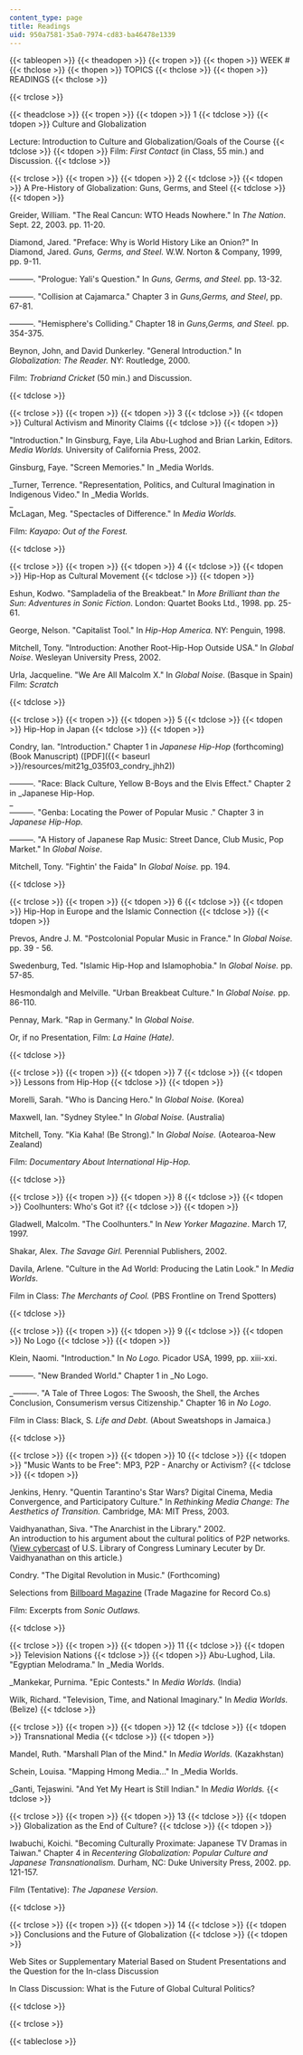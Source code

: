 ```yaml
---
content_type: page
title: Readings
uid: 950a7581-35a0-7974-cd83-ba46478e1339
---
```


{{< tableopen >}}
{{< theadopen >}}
{{< tropen >}}
{{< thopen >}}
WEEK #
{{< thclose >}}
{{< thopen >}}
TOPICS
{{< thclose >}}
{{< thopen >}}
READINGS
{{< thclose >}}

{{< trclose >}}

{{< theadclose >}}
{{< tropen >}}
{{< tdopen >}}
1
{{< tdclose >}}
{{< tdopen >}}
Culture and Globalization  
  
Lecture: Introduction to Culture and Globalization/Goals of the Course
{{< tdclose >}}
{{< tdopen >}}
Film: _First Contact_ (in Class, 55 min.) and Discussion.
{{< tdclose >}}

{{< trclose >}}
{{< tropen >}}
{{< tdopen >}}
2
{{< tdclose >}}
{{< tdopen >}}
A Pre-History of Globalization: Guns, Germs, and Steel
{{< tdclose >}}
{{< tdopen >}}


Greider, William. "The Real Cancun: WTO Heads Nowhere." In _The Nation_. Sept. 22, 2003. pp. 11-20.  
  
Diamond, Jared. "Preface: Why is World History Like an Onion?" In Diamond, Jared. _Guns, Germs, and Steel._ W.W. Norton & Company, 1999, pp. 9-11.  
  
———. "Prologue: Yali's Question." In _Guns, Germs, and Steel._ pp. 13-32.  
  
———. "Collision at Cajamarca." Chapter 3 in _Guns,Germs, and Steel_, pp. 67-81.  
  
———. "Hemisphere's Colliding." Chapter 18 in _Guns,Germs, and Steel._ pp. 354-375.  
  
Beynon, John, and David Dunkerley. "General Introduction." In _Globalization: The Reader._ NY: Routledge, 2000.

Film: _Trobriand Cricket_ (50 min.) and Discussion.


{{< tdclose >}}

{{< trclose >}}
{{< tropen >}}
{{< tdopen >}}
3
{{< tdclose >}}
{{< tdopen >}}
Cultural Activism and Minority Claims
{{< tdclose >}}
{{< tdopen >}}


"Introduction." In Ginsburg, Faye, Lila Abu-Lughod and Brian Larkin, Editors. _Media Worlds._ University of California Press, 2002.  
  
Ginsburg, Faye. "Screen Memories." In _Media Worlds.  
  
_Turner, Terrence. "Representation, Politics, and Cultural Imagination in Indigenous Video." In _Media Worlds.  
_  
McLagan, Meg. "Spectacles of Difference." In _Media Worlds._

Film: _Kayapo: Out of the Forest._


{{< tdclose >}}

{{< trclose >}}
{{< tropen >}}
{{< tdopen >}}
4
{{< tdclose >}}
{{< tdopen >}}
Hip-Hop as Cultural Movement
{{< tdclose >}}
{{< tdopen >}}


Eshun, Kodwo. "Sampladelia of the Breakbeat." In _More Brilliant than the Sun_: _Adventures in Sonic Fiction_. London: Quartet Books Ltd., 1998. pp. 25-61.

George, Nelson. "Capitalist Tool." In _Hip-Hop America._ NY: Penguin, 1998.

Mitchell, Tony. "Introduction: Another Root-Hip-Hop Outside USA." In _Global Noise_. Wesleyan University Press, 2002.  
  
Urla, Jacqueline. "We Are All Malcolm X." In _Global Noise_. (Basque in Spain)  
Film: _Scratch_


{{< tdclose >}}

{{< trclose >}}
{{< tropen >}}
{{< tdopen >}}
5
{{< tdclose >}}
{{< tdopen >}}
Hip-Hop in Japan
{{< tdclose >}}
{{< tdopen >}}


Condry, Ian. "Introduction." Chapter 1 in _Japanese Hip-Hop_ (forthcoming) (Book Manuscript) ([PDF]({{< baseurl >}}/resources/mit21g_035f03_condry_jhh2))

———. "Race: Black Culture, Yellow B-Boys and the Elvis Effect." Chapter 2 in _Japanese Hip-Hop.  
_  
———. "Genba: Locating the Power of Popular Music ." Chapter 3 in _Japanese Hip-Hop._

———. "A History of Japanese Rap Music: Street Dance, Club Music, Pop Market." In _Global Noise_.  
  
Mitchell, Tony. "Fightin' the Faida" In _Global Noise._ pp. 194.


{{< tdclose >}}

{{< trclose >}}
{{< tropen >}}
{{< tdopen >}}
6
{{< tdclose >}}
{{< tdopen >}}
Hip-Hop in Europe and the Islamic Connection
{{< tdclose >}}
{{< tdopen >}}


Prevos, Andre J. M. "Postcolonial Popular Music in France." In _Global Noise._ pp. 39 - 56.  
  
Swedenburg, Ted. "Islamic Hip-Hop and Islamophobia." In _Global Noise._ pp. 57-85.  
  
Hesmondalgh and Melville. "Urban Breakbeat Culture." In _Global Noise._ pp. 86-110.  
  
Pennay, Mark. "Rap in Germany." In _Global Noise._

Or, if no Presentation, Film: _La Haine (Hate)._


{{< tdclose >}}

{{< trclose >}}
{{< tropen >}}
{{< tdopen >}}
7
{{< tdclose >}}
{{< tdopen >}}
Lessons from Hip-Hop
{{< tdclose >}}
{{< tdopen >}}


Morelli, Sarah. "Who is Dancing Hero." In _Global Noise._ (Korea)  
  
Maxwell, Ian. "Sydney Stylee." In _Global Noise._ (Australia)  
  
Mitchell, Tony. "Kia Kaha! (Be Strong)." In _Global Noise._ (Aotearoa-New Zealand)

Film: _Documentary About International Hip-Hop._


{{< tdclose >}}

{{< trclose >}}
{{< tropen >}}
{{< tdopen >}}
8
{{< tdclose >}}
{{< tdopen >}}
Coolhunters: Who's Got it?
{{< tdclose >}}
{{< tdopen >}}


Gladwell, Malcolm. "The Coolhunters." In _New Yorker Magazine_. March 17, 1997.

Shakar, Alex. _The Savage Girl._ Perennial Publishers, 2002.

Davila, Arlene. "Culture in the Ad World: Producing the Latin Look." In _Media Worlds_.  
  
Film in Class: _The Merchants of Cool._ (PBS Frontline on Trend Spotters)


{{< tdclose >}}

{{< trclose >}}
{{< tropen >}}
{{< tdopen >}}
9
{{< tdclose >}}
{{< tdopen >}}
No Logo
{{< tdclose >}}
{{< tdopen >}}


Klein, Naomi. "Introduction." In _No Logo._ Picador USA, 1999, pp. xiii-xxi.  
  
———. "New Branded World." Chapter 1 in _No Logo.  
  
_———. "A Tale of Three Logos: The Swoosh, the Shell, the Arches Conclusion, Consumerism versus Citizenship." Chapter 16 in _No Logo_.  
  
Film in Class: Black, S. _Life and Debt._ (About Sweatshops in Jamaica.)


{{< tdclose >}}

{{< trclose >}}
{{< tropen >}}
{{< tdopen >}}
10
{{< tdclose >}}
{{< tdopen >}}
"Music Wants to be Free": MP3, P2P - Anarchy or Activism?
{{< tdclose >}}
{{< tdopen >}}


Jenkins, Henry. "Quentin Tarantino's Star Wars? Digital Cinema, Media Convergence, and Participatory Culture." In _Rethinking Media Change: The Aesthetics of Transition._ Cambridge, MA: MIT Press, 2003.

Vaidhyanathan, Siva. "The Anarchist in the Library." 2002.  
An introduction to his argument about the cultural politics of P2P networks. ([View cybercast](http://www.loc.gov/rr/program/lectures/vaidhyanathan.html) of U.S. Library of Congress Luminary Lecuter by Dr. Vaidhyanathan on this article.)

Condry. "The Digital Revolution in Music." (Forthcoming)  
  
Selections from [Billboard Magazine](http://www.billboard.com/) (Trade Magazine for Record Co.s)  
  
Film: Excerpts from _Sonic Outlaws._


{{< tdclose >}}

{{< trclose >}}
{{< tropen >}}
{{< tdopen >}}
11
{{< tdclose >}}
{{< tdopen >}}
Television Nations
{{< tdclose >}}
{{< tdopen >}}
Abu-Lughod, Lila. "Egyptian Melodrama." In _Media Worlds.  
  
_Mankekar, Purnima. "Epic Contests." In _Media Worlds._ (India)  
  
Wilk, Richard. "Television, Time, and National Imaginary." In _Media Worlds._ (Belize)
{{< tdclose >}}

{{< trclose >}}
{{< tropen >}}
{{< tdopen >}}
12
{{< tdclose >}}
{{< tdopen >}}
Transnational Media
{{< tdclose >}}
{{< tdopen >}}
  
Mandel, Ruth. "Marshall Plan of the Mind." In _Media Worlds._ (Kazakhstan)  
  
Schein, Louisa. "Mapping Hmong Media..." In _Media Worlds.  
  
_Ganti, Tejaswini. "And Yet My Heart is Still Indian." In _Media Worlds._
{{< tdclose >}}

{{< trclose >}}
{{< tropen >}}
{{< tdopen >}}
13
{{< tdclose >}}
{{< tdopen >}}
Globalization as the End of Culture?
{{< tdclose >}}
{{< tdopen >}}


Iwabuchi, Koichi. "Becoming Culturally Proximate: Japanese TV Dramas in Taiwan." Chapter 4 in _Recentering Globalization: Popular Culture and Japanese Transnationalism._ Durham, NC: Duke University Press, 2002. pp. 121-157.  
  
Film (Tentative): _The Japanese Version_.


{{< tdclose >}}

{{< trclose >}}
{{< tropen >}}
{{< tdopen >}}
14
{{< tdclose >}}
{{< tdopen >}}
Conclusions and the Future of Globalization
{{< tdclose >}}
{{< tdopen >}}


Web Sites or Supplementary Material Based on Student Presentations and the Question for the In-class Discussion  
  
In Class Discussion: What is the Future of Global Cultural Politics?


{{< tdclose >}}

{{< trclose >}}

{{< tableclose >}}